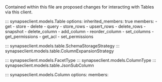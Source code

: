 Contained within this file are proposed changes for interacting with Tables via this
client.



::: synapseclient.models.Table
    options:
        inherited_members: true
        members:
        - get
        - store
        - delete
        - query
        - store_rows
        - upsert_rows
        - delete_rows
        - snapshot
        - delete_column
        - add_column
        - reorder_column
        - set_columns
        - get_permissions
        - get_acl
        - set_permissions

::: synapseclient.models.table.SchemaStorageStrategy
::: synapseclient.models.table.ColumnExpansionStrategy

::: synapseclient.models.FacetType
::: synapseclient.models.ColumnType
::: synapseclient.models.table.JsonSubColumn

::: synapseclient.models.Column
    options:
        members:
